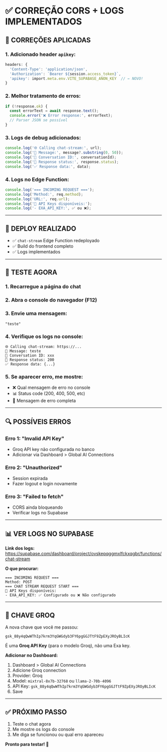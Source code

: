 # ✅ CORREÇÃO CORS + LOGS IMPLEMENTADOS

## 🔧 CORREÇÕES APLICADAS

### **1. Adicionado header `apikey`:**
```typescript
headers: {
  'Content-Type': 'application/json',
  'Authorization': `Bearer ${session.access_token}`,
  'apikey': import.meta.env.VITE_SUPABASE_ANON_KEY  // ← NOVO!
}
```

### **2. Melhor tratamento de erros:**
```typescript
if (!response.ok) {
  const errorText = await response.text();
  console.error('❌ Error response:', errorText);
  // Parser JSON se possível
}
```

### **3. Logs de debug adicionados:**
```typescript
console.log('🌐 Calling chat-stream:', url);
console.log('📝 Message:', message?.substring(0, 50));
console.log('💬 Conversation ID:', conversationId);
console.log('📡 Response status:', response.status);
console.log('✅ Response data:', data);
```

### **4. Logs no Edge Function:**
```typescript
console.log('=== INCOMING REQUEST ===');
console.log('Method:', req.method);
console.log('URL:', req.url);
console.log('🔑 API Keys disponíveis:');
console.log('- EXA_API_KEY:', ✅ ou ❌);
```

---

## 🚀 DEPLOY REALIZADO

- ✅ `chat-stream` Edge Function redeployado
- ✅ Build do frontend completo
- ✅ Logs implementados

---

## 🧪 TESTE AGORA

### **1. Recarregue a página do chat**

### **2. Abra o console do navegador (F12)**

### **3. Envie uma mensagem:**
```
"teste"
```

### **4. Verifique os logs no console:**
```
🌐 Calling chat-stream: https://...
📝 Message: teste
💬 Conversation ID: xxx
📡 Response status: 200
✅ Response data: {...}
```

### **5. Se aparecer erro, me mostre:**
- ❌ Qual mensagem de erro no console
- 📊 Status code (200, 400, 500, etc)
- 📝 Mensagem de erro completa

---

## 🔍 POSSÍVEIS ERROS

### **Erro 1: "Invalid API Key"**
- Groq API key não configurada no banco
- Adicionar via Dashboard > Global AI Connections

### **Erro 2: "Unauthorized"**
- Session expirada
- Fazer logout e login novamente

### **Erro 3: "Failed to fetch"**
- CORS ainda bloqueando
- Verificar logs no Supabase

---

## 📊 VER LOGS NO SUPABASE

**Link dos logs:**
https://supabase.com/dashboard/project/ovskepqggmxlfckxqgbr/functions/chat-stream

**O que procurar:**
```
=== INCOMING REQUEST ===
Method: POST
=== CHAT STREAM REQUEST START ===
🔑 API Keys disponíveis:
- EXA_API_KEY: ✅ Configurado ou ❌ Não configurado
```

---

## 🎯 CHAVE GROQ

A nova chave que você me passou:
```
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
```

É uma **Groq API Key** (para o modelo Groq), não uma Exa key.

**Adicionar no Dashboard:**
1. Dashboard > Global AI Connections
2. Adicione Groq connection
3. Provider: Groq
4. Model: `mixtral-8x7b-32768` ou `llama-2-70b-4096`
5. API Key: `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`
6. Save

---

## ✅ PRÓXIMO PASSO

1. Teste o chat agora
2. Me mostre os logs do console
3. Me diga se funcionou ou qual erro apareceu

**Pronto para testar! 🚀**
